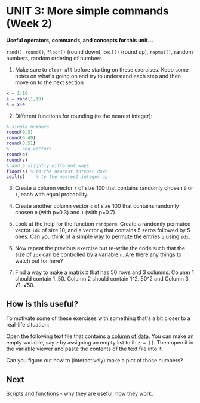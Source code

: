 #  UNIT 3: More simple commands (Week 2)


**Useful operators, commands, and concepts for this unit...**

``rand()``, ``round()``, ``floor()`` (round down), ``ceil()`` (round up), ``repmat()``, random numbers, random ordering of numbers

1. Make sure to ``clear all`` before starting on these exercises. Keep some notes on what's going on and try to understand each step and then move on to the next section
  ```matlab
  x = 1:10
  e = rand(1,10)
  s = x+e
  ```

2. Different functions for rounding (to the nearest integer):
  ```matlab
  % single numbers
  round(0.5)
  round(0.49)
  round(0.51)
  % ... and vectors
  round(e)
  round(s)
  % and a slightly different ways
  floor(s) % to the nearest integer down
  ceil(s)	 % to the nearest integer up
  ```

3. Create a column vector ``r`` of size 100 that contains randomly chosen ``0`` or ``1``, each with equal probability.

4. Create another column vector ``s`` of size 100 that contains randomly chosen ``0`` (with p=0.3) and ``1`` (with p=0.7).

5. Look at the help for the function ``randperm``. Create a randomly permuted vector ``idx`` of size 10, and a vector ``q`` that contains 5 zeros followed by 5 ones. Can you think of a simple way to permute the entries ``q`` using ``idx``.

6. Now repeat the previous exercise but re-write the code such that the size of ``idx`` can be controlled by a variable ``n``. Are there any things to watch out for here?

7. Find a way to make a matrix ``X`` that has 50 rows and 3 columns. Column 1 should contain 1..50. Column 2 should contain 1^2..50^2 and Column 3, √1..√50.

## How is this useful?

To motivate some of these exercises with something that's a bit closer to a real-life situation:

Open the following text file that contains
<a href="lab02_timecourse.txt" target="new">a column of data</a>. You can make an empty variable, say ``z`` by assigning an empty list to it: ``z = []``. Then open it in the variable viewer and paste the contents of the text file into it.

Can you figure out how to (interactively) make a plot of those numbers?


##  Next

[Scripts and functions](04-scriptsAndFunctions.md) - why they are useful, how they work.
